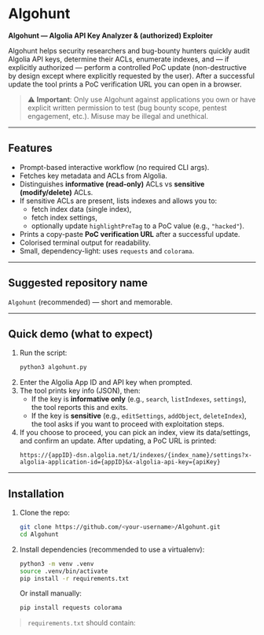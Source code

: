 # Algohunt

**Algohunt — Algolia API Key Analyzer & (authorized) Exploiter**

Algohunt helps security researchers and bug-bounty hunters quickly audit Algolia API keys, determine their ACLs, enumerate indexes, and — if explicitly authorized — perform a controlled PoC update (non-destructive by design except where explicitly requested by the user). After a successful update the tool prints a PoC verification URL you can open in a browser.

> ⚠️ **Important**: Only use Algohunt against applications you own or have explicit written permission to test (bug bounty scope, pentest engagement, etc.). Misuse may be illegal and unethical.

---

## Features

- Prompt-based interactive workflow (no required CLI args).
- Fetches key metadata and ACLs from Algolia.
- Distinguishes **informative (read-only)** ACLs vs **sensitive (modify/delete)** ACLs.
- If sensitive ACLs are present, lists indexes and allows you to:
  - fetch index data (single index),
  - fetch index settings,
  - optionally update `highlightPreTag` to a PoC value (e.g., `"hacked"`).
- Prints a copy-paste **PoC verification URL** after a successful update.
- Colorised terminal output for readability.
- Small, dependency-light: uses `requests` and `colorama`.

---

## Suggested repository name

`Algohunt` (recommended) — short and memorable.

---

## Quick demo (what to expect)

1. Run the script:
    ```bash
    python3 algohunt.py
    ```
2. Enter the Algolia App ID and API key when prompted.
3. The tool prints key info (JSON), then:
   - If the key is **informative only** (e.g., `search`, `listIndexes`, `settings`), the tool reports this and exits.
   - If the key is **sensitive** (e.g., `editSettings`, `addObject`, `deleteIndex`), the tool asks if you want to proceed with exploitation steps.
4. If you choose to proceed, you can pick an index, view its data/settings, and confirm an update. After updating, a PoC URL is printed:
    ```
    https://{appID}-dsn.algolia.net/1/indexes/{index_name}/settings?x-algolia-application-id={appID}&x-algolia-api-key={apiKey}
    ```

---

## Installation

1. Clone the repo:
    ```bash
    git clone https://github.com/<your-username>/Algohunt.git
    cd Algohunt
    ```

2. Install dependencies (recommended to use a virtualenv):
    ```bash
    python3 -m venv .venv
    source .venv/bin/activate
    pip install -r requirements.txt
    ```
   Or install manually:
    ```bash
    pip install requests colorama
    ```

> `requirements.txt` should contain:

